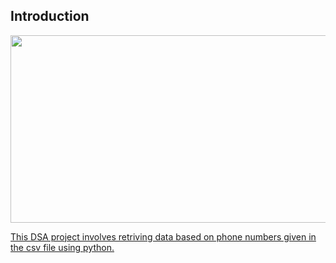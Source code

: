 ## Introduction

<a href="Unscrambled"  >
<img src="https://user-images.githubusercontent.com/86887626/134782675-bd666064-2f88-4b08-8dc0-9c5c7ad70d30.jpg"  width="700" height="300"/>

This DSA project involves retriving data based on phone numbers given in the csv file using python.
